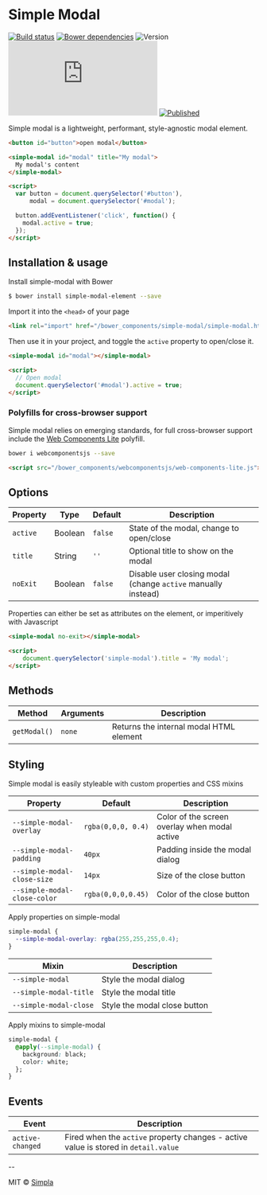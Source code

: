 # Simple Modal
[![Build status][travis-badge]][travis-url] [![Bower dependencies][bowerdeps-badge]][bowerdeps-url] ![Version][bower-badge] ![Size][size-badge] [![Published][webcomponents-badge]][webcomponents-url]

Simple modal is a lightweight, performant, style-agnostic modal element.

<!---
```
<custom-element-demo>
  <template>
    <script src="../webcomponentsjs/webcomponents-lite.js"></script>
    <link rel="import" href="simple-modal.html">
    <style>
      simple-modal {
        font-family: sans-serif;
      }
    </style>
    <next-code-block></next-code-block>
  </template>
</custom-element-demo>
```
-->
```html
<button id="button">open modal</button>

<simple-modal id="modal" title="My modal">
  My modal's content
</simple-modal>

<script>
  var button = document.querySelector('#button'),
      modal = document.querySelector('#modal');

  button.addEventListener('click', function() {
    modal.active = true;
  });
</script>
```

## Installation & usage

Install simple-modal with Bower

```sh
$ bower install simple-modal-element --save
```

Import it into the `<head>` of your page

```html
<link rel="import" href="/bower_components/simple-modal/simple-modal.html">
```

Then use it in your project, and toggle the `active` property to open/close it.

```html
<simple-modal id="modal"></simple-modal>

<script>
  // Open modal
  document.querySelector('#modal').active = true;
</script>
```

### Polyfills for cross-browser support

Simple modal relies on emerging standards, for full cross-browser support include the [Web Components Lite][webcomponents] polyfill.

```sh
bower i webcomponentsjs --save
```

```html
<script src="/bower_components/webcomponentsjs/web-components-lite.js"></script>
```


## Options

Property  | Type    | Default  | Description                                                    
--------- | ------- | -------- | ------------                                                   
`active`  | Boolean | `false`  | State of the modal, change to open/close
`title`   | String  | `''`     | Optional title to show on the modal
`noExit`  | Boolean | `false`  | Disable user closing modal (change `active` manually instead)

Properties can either be set as attributes on the element, or imperitively with Javascript

```html
<simple-modal no-exit></simple-modal>

<script>
    document.querySelector('simple-modal').title = 'My modal';
</script>
```

## Methods 

Method       | Arguments | Description                              
------------ | --------- | ------------                               
`getModal()` | `none`    | Returns the internal modal HTML element

## Styling
Simple modal is easily styleable with custom properties and CSS mixins

Property                      | Default            | Description                                   
----------------------------- | ------------------ | ------------                                  
`--simple-modal-overlay`      | `rgba(0,0,0, 0.4)` | Color of the screen overlay when modal active                         
`--simple-modal-padding`      | `40px`             | Padding inside the modal dialog               
`--simple-modal-close-size`   | `14px`             | Size of the close button                      
`--simple-modal-close-color`  | `rgba(0,0,0,0.45)` | Color of the close button                     

Apply properties on simple-modal

```css
simple-modal {
  --simple-modal-overlay: rgba(255,255,255,0.4);
}
```

Mixin                  | Description                   
---------------------- | ------------                  
`--simple-modal`       | Style the modal dialog 
`--simple-modal-title` | Style the modal title         
`--simple-modal-close` | Style the modal close button  

Apply mixins to simple-modal

```css
simple-modal {
  @apply(--simple-modal) {
    background: black;
    color: white;
  };
}
```

## Events

Event             | Description             
------------------| ------------            
`active-changed`  | Fired when the `active` property changes - active value is stored in `detail.value`

-- 

MIT © [Simpla](https://www.simpla.io)

[webcomponents]: https://github.com/webcomponents/webcomponentsjs
[webanimations]: https://github.com/web-animations/web-animations-js
[promise]: https://github.com/stefanpenner/es6-promise

[bower-badge]: https://img.shields.io/bower/v/simple-modal-element.svg
[travis-badge]: https://img.shields.io/travis/SimpleElements/simple-modal.svg
[travis-url]: https://travis-ci.org/SimpleElements/simple-modal
[bowerdeps-badge]: https://img.shields.io/gemnasium/SimpleElements/simple-modal.svg
[bowerdeps-url]: https://gemnasium.com/bower/simple-modal-element
[size-badge]: https://badges.herokuapp.com/size/github/SimpleElements/simple-modal/master/simple-modal.html?gzip=true&color=blue
[webcomponents-badge]: https://img.shields.io/badge/webcomponents.org-published-blue.svg
[webcomponents-url]: https://www.webcomponents.org/element/SimpleElements/simple-drawer
